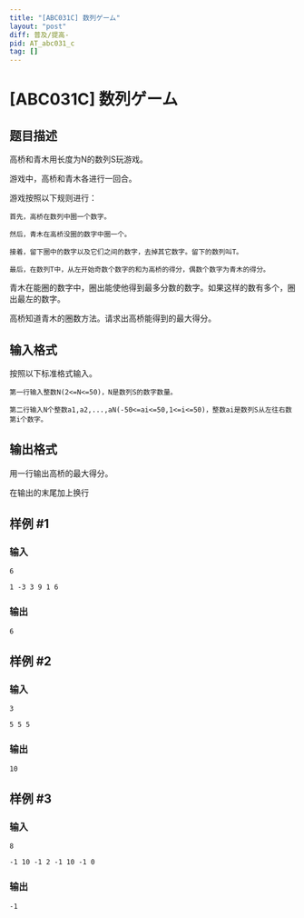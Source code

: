 ```yaml
---
title: "[ABC031C] 数列ゲーム"
layout: "post"
diff: 普及/提高-
pid: AT_abc031_c
tag: []
---
```


# [ABC031C] 数列ゲーム

## 题目描述

高桥和青木用长度为N的数列S玩游戏。

游戏中，高桥和青木各进行一回合。

游戏按照以下规则进行：

	首先，高桥在数列中圈一个数字。
	然后，青木在高桥没圈的数字中圈一个。
	接着，留下圈中的数字以及它们之间的数字，去掉其它数字。留下的数列叫T。
	最后，在数列T中，从左开始奇数个数字的和为高桥的得分，偶数个数字为青木的得分。

青木在能圈的数字中，圈出能使他得到最多分数的数字。如果这样的数有多个，圈出最左的数字。

高桥知道青木的圈数方法。请求出高桥能得到的最大得分。

## 输入格式

按照以下标准格式输入。

	第一行输入整数N(2<=N<=50)，N是数列S的数字数量。
	第二行输入N个整数a1,a2,...,aN(-50<=ai<=50,1<=i<=50)，整数ai是数列S从左往右数第i个数字。

## 输出格式

用一行输出高桥的最大得分。

在输出的末尾加上换行

## 样例 #1

### 输入

```
6
1 -3 3 9 1 6
```

### 输出

```
6
```

## 样例 #2

### 输入

```
3
5 5 5
```

### 输出

```
10
```

## 样例 #3

### 输入

```
8
-1 10 -1 2 -1 10 -1 0
```

### 输出

```
-1
```

